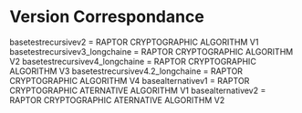 Version Correspondance
======================

basetestrecursivev2               = RAPTOR CRYPTOGRAPHIC ALGORITHM V1
basetestrecursivev3_longchaine    = RAPTOR CRYPTOGRAPHIC ALGORITHM V2
basetestrecursivev4_longchaine    = RAPTOR CRYPTOGRAPHIC ALGORITHM V3
basetestrecursivev4.2_longchaine  = RAPTOR CRYPTOGRAPHIC ALGORITHM V4
basealternativev1                 = RAPTOR CRYPTOGRAPHIC ATERNATIVE ALGORITHM V1
basealternativev2                 = RAPTOR CRYPTOGRAPHIC ATERNATIVE ALGORITHM V2
